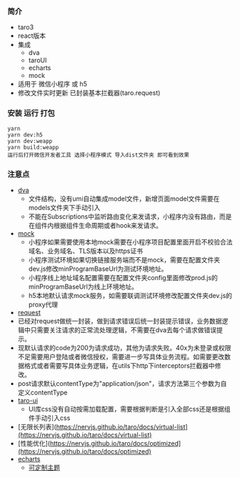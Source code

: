 ### 简介
- taro3 
- react版本 
- 集成 
  - dva 
  - taroUI 
  - echarts 
  - mock
- 适用于 微信小程序 或 h5
- 修改文件实时更新 已封装基本拦截器(taro.request)

### 安装 运行 打包
```shell
yarn 
yarn dev:h5
yarn dev:weapp
yarn build:weapp
运行后打开微信开发者工具 选择小程序模式 导入dist文件夹 即可看到效果
```

### 注意点
- [dva](https://dvajs.com/guide/#%E7%89%B9%E6%80%A7)
  - 文件结构，没有umi自动集成model文件，新增页面model文件需要在models文件夹下手动引入
  - 不能在Subscriptions中监听路由变化来发请求，小程序内没有路由，而是在组件内根据组件生命周期或者hook来发请求。
- [mock](https://github.com/NervJS/taro-plugin-mock)
  - 小程序如果需要使用本地mock需要在小程序项目配置里面开启不校验合法域名、业务域名、TLS版本以及https证书
  - 小程序测试环境如果切换链接服务端而不是mock，需要在配置文件夹dev.js修改minProgramBaseUrl为测试环境地址。
  - 小程序线上地址域名配置需要在配置文件夹config里面修改prod.js的minProgramBaseUrl为线上环境地址。
  - h5本地默认请求mock服务，如需要联调测试环境修改配置文件夹dev.js的proxy代理
- [request](https://taro-docs.jd.com/taro/docs/apis/network/request/request)
 - 已经对request做统一封装，做到请求错误后统一封装提示错误，业务数据逻辑中只需要关注请求的正常流处理逻辑，不需要在dva去每个请求做错误提示。
 - 现默认请求的code为200为请求成功，其他为请求失败。40x为未登录或权限不足需要用户登陆或者微信授权，需要进一步写具体业务流程。如需要更改数据格式或者需要写具体业务逻辑，在utils下http下interceptors拦截器中修改。
 - post请求默认contentType为"application/json"，请求方法第三个参数为自定义contentType
- [taro-ui](https://taro-ui.jd.com/#/docs/introduction)
  - UI库css没有自动按需加载配置，需要根据判断是引入全部css还是根据组件手动引入css
- [无限长列表](https://nervjs.github.io/taro/docs/virtual-list](https://nervjs.github.io/taro/docs/virtual-list)
- [性能优化](https://nervjs.github.io/taro/docs/optimized](https://nervjs.github.io/taro/docs/optimized)
- [echarts](https://github.com/ecomfe/echarts-for-weixin)
  - [可定制主题](https://echarts.apache.org/zh/builder.html)

